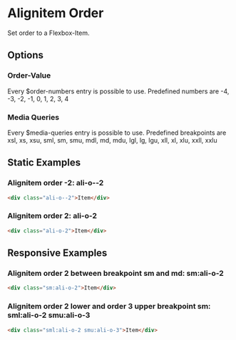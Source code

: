 # Alignitem Order

Set order to a Flexbox-Item.

## Options

### Order-Value

Every \$order-numbers entry is possible to use. Predefined numbers are -4, -3, -2, -1, 0, 1, 2, 3, 4

### Media Queries

Every \$media-queries entry is possible to use. Predefined breakpoints are xsl, xs, xsu, sml, sm, smu, mdl, md, mdu, lgl, lg, lgu, xll, xl, xlu, xxll, xxlu

## Static Examples

### Alignitem order -2: **ali-o--2**

```html
<div class="ali-o--2">Item</div>
```

### Alignitem order 2: **ali-o-2**

```html
<div class="ali-o-2">Item</div>
```

## Responsive Examples

### Alignitem order 2 between breakpoint sm and md: **sm:ali-o-2**

```html
<div class="sm:ali-o-2">Item</div>
```

### Alignitem order 2 lower and order 3 upper breakpoint sm: **sml:ali-o-2 smu:ali-o-3**

```html
<div class="sml:ali-o-2 smu:ali-o-3">Item</div>
```
